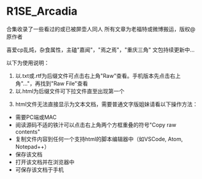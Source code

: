 # R1SE_Arcadia

合集收录了一些看过的或已被屏壶人同人
所有文章为老福特或微博搬运，版权@原作者

喜爱cp乱炖，杂食属性，主磕"嘉闻"，"焉之焉"，"重庆三角"
文包持续更新中...

以下为使用说明：
1. 以.txt或.rtf为后缀文件可点击右上角"Raw"查看。手机版本先点击右上角"..."，再找到"Raw File"查看
2. 以.html为后缀文件可下拉文件直至出现第一个<p>
3. html文件无法直接显示为文本文档，需要普通文字版姐妹请看以下操作方法：
  - 需要PC端或MAC
  - 阅读源码不适的铁汁可以点击右上角两个方框重叠的符号"Copy raw contents"
  - 复制文件内容到任何一个支持html的脚本编辑器中（如VSCode, Atom, Notepad++）
  - 保存该文档
  - 打开该文档并在浏览器中
  - 可保存该文档于手机
  
 
